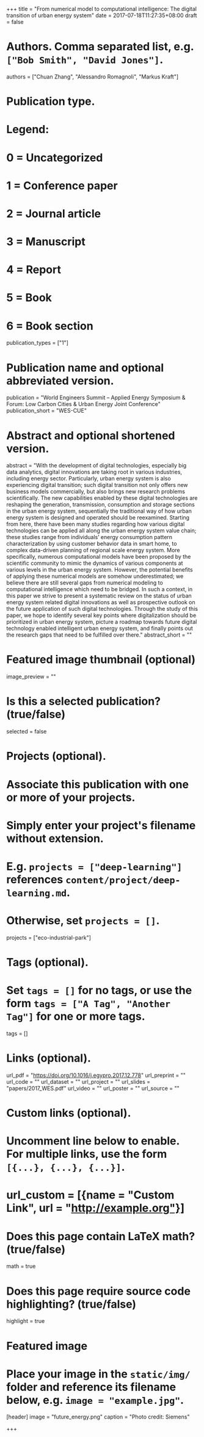 +++
title = "From numerical model to computational intelligence: The digital transition of urban energy system"
date = 2017-07-18T11:27:35+08:00
draft = false

# Authors. Comma separated list, e.g. `["Bob Smith", "David Jones"]`.
authors = ["Chuan Zhang",  "Alessandro Romagnoli", "Markus Kraft"]

# Publication type.
# Legend:
# 0 = Uncategorized
# 1 = Conference paper
# 2 = Journal article
# 3 = Manuscript
# 4 = Report
# 5 = Book
# 6 = Book section
publication_types = ["1"]

# Publication name and optional abbreviated version.
publication = "World Engineers Summit – Applied Energy Symposium & Forum: Low Carbon Cities & Urban Energy Joint Conference"
publication_short = "WES-CUE"

# Abstract and optional shortened version.
abstract = "With the development of digital technologies, especially big data analytics, digital innovations are taking root in various industries, including energy sector. Particularly, urban energy system is also experiencing digital transition; such digital transition not only offers new business models commercially, but also brings new research problems scientifically. The new capabilities enabled by these digital technologies are reshaping the generation, transmission, consumption and storage sections in the urban energy system, sequentially the traditional way of how urban energy system is designed and operated should be reexamined. Starting from here, there have been many studies regarding how various digital technologies can be applied all along the urban energy system value chain; these studies range from individuals’ energy consumption pattern characterization by using customer behavior data in smart home, to complex data-driven planning of regional scale energy system. More specifically, numerous computational models have been proposed by the scientific community to mimic the dynamics of various components at various levels in the urban energy system. However, the potential benefits of applying these numerical models are somehow underestimated; we believe there are still several gaps from numerical modeling to computational intelligence which need to be bridged. In such a context, in this paper we strive to present a systematic review on the status of urban energy system related digital innovations as well as prospective outlook on the future application of such digital technologies. Through the study of this paper, we hope to identify several key points where digitalization should be prioritized in urban energy system, picture a roadmap towards future digital technology enabled intelligent urban energy system, and finally points out the research gaps that need to be fulfilled over there."
abstract_short = ""

# Featured image thumbnail (optional)
image_preview = ""

# Is this a selected publication? (true/false)
selected = false

# Projects (optional).
#   Associate this publication with one or more of your projects.
#   Simply enter your project's filename without extension.
#   E.g. `projects = ["deep-learning"]` references `content/project/deep-learning.md`.
#   Otherwise, set `projects = []`.
projects = ["eco-industrial-park"]

# Tags (optional).
#   Set `tags = []` for no tags, or use the form `tags = ["A Tag", "Another Tag"]` for one or more tags.
tags = []

# Links (optional).
url_pdf = "https://doi.org/10.1016/j.egypro.2017.12.778"
url_preprint = ""
url_code = ""
url_dataset = ""
url_project = ""
url_slides = "papers/2017_WES.pdf"
url_video = ""
url_poster = ""
url_source = ""

# Custom links (optional).
#   Uncomment line below to enable. For multiple links, use the form `[{...}, {...}, {...}]`.
# url_custom = [{name = "Custom Link", url = "http://example.org"}]

# Does this page contain LaTeX math? (true/false)
math = true

# Does this page require source code highlighting? (true/false)
highlight = true

# Featured image
# Place your image in the `static/img/` folder and reference its filename below, e.g. `image = "example.jpg"`.
[header]
image = "future_energy.png"
caption = "Photo credit: Siemens"

+++
